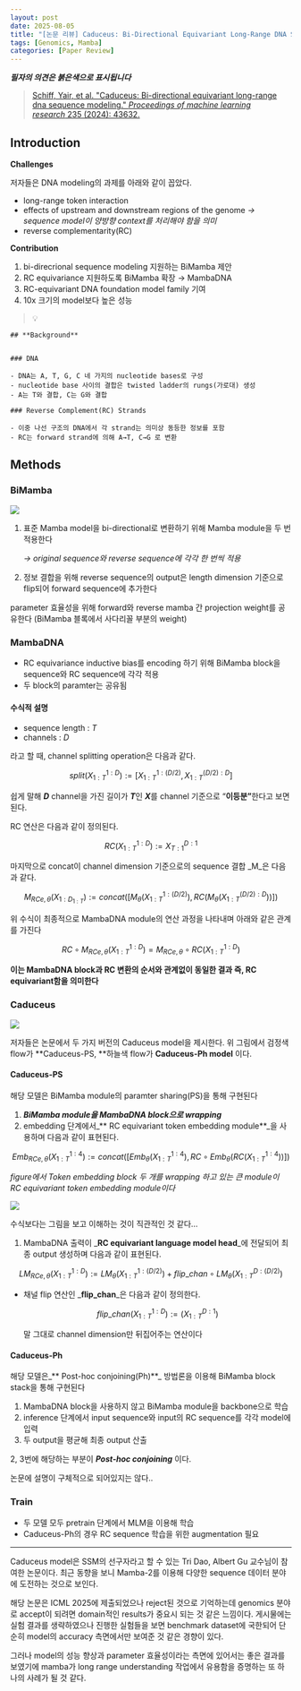 ```yaml
---
layout: post
date: 2025-08-05
title: "[논문 리뷰] Caduceus: Bi-Directional Equivariant Long-Range DNA Sequence Modeling"
tags: [Genomics, Mamba]
categories: [Paper Review]
---
```


<span class="notion-red">_**필자의 의견은 붉은색으로 표시됩니다**_</span>


> [Schiff, Yair, et al. "Caduceus: Bi-directional equivariant long-range dna sequence modeling." ](https://pmc.ncbi.nlm.nih.gov/articles/PMC12189541/)[_Proceedings of machine learning research_](https://pmc.ncbi.nlm.nih.gov/articles/PMC12189541/)[ 235 (2024): 43632.](https://pmc.ncbi.nlm.nih.gov/articles/PMC12189541/)



## Introduction


**Challenges**


저자들은 DNA modeling의 과제를 아래와 같이 꼽았다.

- long-range token interaction
- effects of upstream and downstream regions of the genome 
_→ sequence model이 양방향 context를 처리해야 함을 의미_
- reverse complementarity(RC)

**Contribution**

1. bi-direcrional sequence modeling 지원하는 BiMamba 제안
1. RC equivariance 지원하도록 BiMamba 확장 → MambaDNA
1. RC-equivariant DNA foundation model family 기여
1. 10x 크기의 model보다 높은 성능

> 💡 


	## **Background**


	### DNA

	- DNA는 A, T, G, C 네 가지의 nucleotide bases로 구성
	- nucleotide base 사이의 결합은 twisted ladder의 rungs(가로대) 생성
	- A는 T와 결합, C는 G와 결합

	### Reverse Complement(RC) Strands

	- 이중 나선 구조의 DNA에서 각 strand는 의미상 동등한 정보를 포함
	- RC는 forward strand에 의해 A→T, C→G 로 변환


## Methods



### BiMamba


![](https://prod-files-secure.s3.us-west-2.amazonaws.com/542b861c-36a8-4051-84e5-8804b6728dba/2c247d59-7815-4980-99f0-8f0d21f445a7/image.png?X-Amz-Algorithm=AWS4-HMAC-SHA256&X-Amz-Content-Sha256=UNSIGNED-PAYLOAD&X-Amz-Credential=ASIAZI2LB4665SC3ABEH%2F20250817%2Fus-west-2%2Fs3%2Faws4_request&X-Amz-Date=20250817T180058Z&X-Amz-Expires=3600&X-Amz-Security-Token=IQoJb3JpZ2luX2VjEEcaCXVzLXdlc3QtMiJHMEUCIQDqfwvKu8lkElr7W5e%2BtCkUiwko%2BdEmBHaMrNljhEIGSgIgZ55Lb%2BuFhijifBkkuwrVkK0VQxVay26whiG4TR0UyfIqiAQIkP%2F%2F%2F%2F%2F%2F%2F%2F%2F%2FARAAGgw2Mzc0MjMxODM4MDUiDJQh8yni5eBMpM388yrcAz4unuFlBWibJTGnCscCHJeirvmK7TG2s7i9TYthanznjdercD6qz9NMRpllrQi2Yr4DLjr%2F5%2FqXtHaw6xgT63Mg70ZClbLsyckj9Mu6fqZQAExXQFnJh9Jl%2FWBsiQf%2FEa%2FO954gEwO4reMPSSwb8AlAwyvI31IVwg3GntyZ5Suy24Xz9kRmgazi90E%2FZ6otRyTBQf9BH2amEn%2FwvhrYl%2F4OJYF0JdFyafaU6QHyXMR0Umqh0B%2B8SGVXSl0vV9DJERx%2BEnptCRx6x0iYkSG3kWBVoCPsMTeb23126nGi%2Bbb9T%2FNbH97jIV9%2Bqg28P2XirxQpfohwzeukAQZdMVZOn2meRJ%2B4Dgh7v%2FEOAdwCsGfc079zkn6hkTgv0AU7Iq5y3wpdiZrOKoQAeiDdwPqGYm%2FKq%2BzorSlIR3C53agmChdkZul2fERfxFLloLvh0W7o3PrArXaJubNFCKhySeziRQmekK2HyZYqFFL4IeuGSGRfsjrPht8DAveA%2FQAzKYXyk%2FLdvocvRXwoKp43F3mF9qEi4LjfDR%2Fbru2PQ3nTbg7Tk3vGmsGGomOsUF41s0DIp%2FgqJlnXi4RlykGW1tjdkGYEiuoNpszymD5WhLE7zrpqiGoPp0zhzAO%2B%2FA5dMNrTh8UGOqUBswRbdUhfPX8cjmwi1Rt99Txra8aDHXCClRoecD0XVKRictIKxeuMkidBfuD%2F62HVuQFHEHY0FaZFHq4hbnTUM8v%2Bjj4hQ7Pbyk8Bs3prBcMuQsirXOHxlNTPvA5cItG30R8F4F3r2pxG%2BY9WDkaf9SMSqQLuyp44pOLYOIC%2B6MQq8CymN2Wkzu09vgyW9Zh6nNGKHeC6XmTmiyfvVAnNWqIEDjon&X-Amz-Signature=a82b788c252ca56e9869026f3fda6e8bd4783e848e15991dac1e1a79f9974ebc&X-Amz-SignedHeaders=host&x-amz-checksum-mode=ENABLED&x-id=GetObject)

1. 표준 Mamba model을 bi-directional로 변환하기 위해 Mamba module을 두 번 적용한다

	_→ original sequence와 reverse sequence에 각각 한 번씩 적용_

1. 정보 결합을 위해 reverse sequence의 output은 length dimension 기준으로 flip되어 forward sequence에 추가한다

parameter 효율성을 위해 forward와 reverse mamba 간 projection weight를 공유한다 (BiMamba 블록에서 사다리꼴 부분의 weight)



### MambaDNA

- RC equivariance inductive bias를 encoding 하기 위해 BiMamba block을 sequence와 RC sequence에 각각 적용
- 두 block의 paramter는 공유됨


#### 수식적 설명

- sequence length : _T_
- channels : _D_

라고 할 때,  channel splitting operation은 다음과 같다.


$$
split(X^{1:D}_{1:T}):=[X^{1:(D/2)}_{1:T},X^{(D/2):D}_{1:T}]
$$


<span class="notion-red">쉽게 말해 </span><span class="notion-red">_**D**_</span><span class="notion-red"> channel을 가진 길이가 </span><span class="notion-red">_**T**_</span><span class="notion-red">인 </span><span class="notion-red">_**X**_</span><span class="notion-red">를 channel 기준으로 “</span><span class="notion-red">**이등분”**</span><span class="notion-red">한다고 보면 된다.</span>


RC 연산은 다음과 같이 정의된다.


$$
RC(X^{1:D}_{1:T}):=X^{D:1}_{T:1}
$$


마지막으로 concat이 channel dimension 기준으로의 sequence 결합 _M_은 다음과 같다.


$$
M_{RCe,\theta}(X_{1:D_{1:T}}):=concat([M_{\theta}(X^{1:(D/2)}_{1:T}),RC(M_{\theta}(X^{(D/2):D}_{1:T}))])
$$


위 수식이 최종적으로 MambaDNA module의 연산 과정을 나타내며 아래와 같은 관계를 가진다


$$
RC\circ M_{RCe,\theta}(X^{1:D}_{1:T}) = M_{RCe,\theta} \circ RC(X^{1:D}_{1:T})
$$


**이는 MambaDNA block과 RC 변환의 순서와 관계없이 동일한 결과 즉, RC equivariant함을 의미한다**



### Caduceus


![](https://prod-files-secure.s3.us-west-2.amazonaws.com/542b861c-36a8-4051-84e5-8804b6728dba/f94a60d7-8145-473b-aef9-7c68d3ec604a/image.png?X-Amz-Algorithm=AWS4-HMAC-SHA256&X-Amz-Content-Sha256=UNSIGNED-PAYLOAD&X-Amz-Credential=ASIAZI2LB4665SC3ABEH%2F20250817%2Fus-west-2%2Fs3%2Faws4_request&X-Amz-Date=20250817T180058Z&X-Amz-Expires=3600&X-Amz-Security-Token=IQoJb3JpZ2luX2VjEEcaCXVzLXdlc3QtMiJHMEUCIQDqfwvKu8lkElr7W5e%2BtCkUiwko%2BdEmBHaMrNljhEIGSgIgZ55Lb%2BuFhijifBkkuwrVkK0VQxVay26whiG4TR0UyfIqiAQIkP%2F%2F%2F%2F%2F%2F%2F%2F%2F%2FARAAGgw2Mzc0MjMxODM4MDUiDJQh8yni5eBMpM388yrcAz4unuFlBWibJTGnCscCHJeirvmK7TG2s7i9TYthanznjdercD6qz9NMRpllrQi2Yr4DLjr%2F5%2FqXtHaw6xgT63Mg70ZClbLsyckj9Mu6fqZQAExXQFnJh9Jl%2FWBsiQf%2FEa%2FO954gEwO4reMPSSwb8AlAwyvI31IVwg3GntyZ5Suy24Xz9kRmgazi90E%2FZ6otRyTBQf9BH2amEn%2FwvhrYl%2F4OJYF0JdFyafaU6QHyXMR0Umqh0B%2B8SGVXSl0vV9DJERx%2BEnptCRx6x0iYkSG3kWBVoCPsMTeb23126nGi%2Bbb9T%2FNbH97jIV9%2Bqg28P2XirxQpfohwzeukAQZdMVZOn2meRJ%2B4Dgh7v%2FEOAdwCsGfc079zkn6hkTgv0AU7Iq5y3wpdiZrOKoQAeiDdwPqGYm%2FKq%2BzorSlIR3C53agmChdkZul2fERfxFLloLvh0W7o3PrArXaJubNFCKhySeziRQmekK2HyZYqFFL4IeuGSGRfsjrPht8DAveA%2FQAzKYXyk%2FLdvocvRXwoKp43F3mF9qEi4LjfDR%2Fbru2PQ3nTbg7Tk3vGmsGGomOsUF41s0DIp%2FgqJlnXi4RlykGW1tjdkGYEiuoNpszymD5WhLE7zrpqiGoPp0zhzAO%2B%2FA5dMNrTh8UGOqUBswRbdUhfPX8cjmwi1Rt99Txra8aDHXCClRoecD0XVKRictIKxeuMkidBfuD%2F62HVuQFHEHY0FaZFHq4hbnTUM8v%2Bjj4hQ7Pbyk8Bs3prBcMuQsirXOHxlNTPvA5cItG30R8F4F3r2pxG%2BY9WDkaf9SMSqQLuyp44pOLYOIC%2B6MQq8CymN2Wkzu09vgyW9Zh6nNGKHeC6XmTmiyfvVAnNWqIEDjon&X-Amz-Signature=1f6292c164804e2efbcdb28191a3a41c06fe2db18437ed5381ae9c39058d6ff1&X-Amz-SignedHeaders=host&x-amz-checksum-mode=ENABLED&x-id=GetObject)


저자들은 논문에서 두 가지 버전의 Caduceus model을 제시한다. 위 그림에서 검정색 flow가 **Caduceus-PS, **하늘색 flow가 **Caduceus-Ph model** 이다.



#### Caduceus-PS


해당 모델은 BiMamba module의 paramter sharing(PS)을 통해 구현된다

1. _**BiMamba module을 MambaDNA block으로 wrapping**_
1. embedding 단계에서_** RC equivariant token embedding module**_을 사용하며 다음과 같이 표현된다.

$$
Emb_{RCe,\theta}(X^{1:4}_{1:T}):=concat([Emb_{\theta}(X^{1:4}_{1:T}),RC \circ Emb_{\theta}(RC(X^{1:4}_{1:T}))])
$$


_figure에서 Token embedding block 두 개를 wrapping 하고 있는 큰 module이 RC equivariant token embedding module이다_


![](https://prod-files-secure.s3.us-west-2.amazonaws.com/542b861c-36a8-4051-84e5-8804b6728dba/b175e4da-71eb-4e91-8c23-a06dabe673c9/image.png?X-Amz-Algorithm=AWS4-HMAC-SHA256&X-Amz-Content-Sha256=UNSIGNED-PAYLOAD&X-Amz-Credential=ASIAZI2LB4665SC3ABEH%2F20250817%2Fus-west-2%2Fs3%2Faws4_request&X-Amz-Date=20250817T180058Z&X-Amz-Expires=3600&X-Amz-Security-Token=IQoJb3JpZ2luX2VjEEcaCXVzLXdlc3QtMiJHMEUCIQDqfwvKu8lkElr7W5e%2BtCkUiwko%2BdEmBHaMrNljhEIGSgIgZ55Lb%2BuFhijifBkkuwrVkK0VQxVay26whiG4TR0UyfIqiAQIkP%2F%2F%2F%2F%2F%2F%2F%2F%2F%2FARAAGgw2Mzc0MjMxODM4MDUiDJQh8yni5eBMpM388yrcAz4unuFlBWibJTGnCscCHJeirvmK7TG2s7i9TYthanznjdercD6qz9NMRpllrQi2Yr4DLjr%2F5%2FqXtHaw6xgT63Mg70ZClbLsyckj9Mu6fqZQAExXQFnJh9Jl%2FWBsiQf%2FEa%2FO954gEwO4reMPSSwb8AlAwyvI31IVwg3GntyZ5Suy24Xz9kRmgazi90E%2FZ6otRyTBQf9BH2amEn%2FwvhrYl%2F4OJYF0JdFyafaU6QHyXMR0Umqh0B%2B8SGVXSl0vV9DJERx%2BEnptCRx6x0iYkSG3kWBVoCPsMTeb23126nGi%2Bbb9T%2FNbH97jIV9%2Bqg28P2XirxQpfohwzeukAQZdMVZOn2meRJ%2B4Dgh7v%2FEOAdwCsGfc079zkn6hkTgv0AU7Iq5y3wpdiZrOKoQAeiDdwPqGYm%2FKq%2BzorSlIR3C53agmChdkZul2fERfxFLloLvh0W7o3PrArXaJubNFCKhySeziRQmekK2HyZYqFFL4IeuGSGRfsjrPht8DAveA%2FQAzKYXyk%2FLdvocvRXwoKp43F3mF9qEi4LjfDR%2Fbru2PQ3nTbg7Tk3vGmsGGomOsUF41s0DIp%2FgqJlnXi4RlykGW1tjdkGYEiuoNpszymD5WhLE7zrpqiGoPp0zhzAO%2B%2FA5dMNrTh8UGOqUBswRbdUhfPX8cjmwi1Rt99Txra8aDHXCClRoecD0XVKRictIKxeuMkidBfuD%2F62HVuQFHEHY0FaZFHq4hbnTUM8v%2Bjj4hQ7Pbyk8Bs3prBcMuQsirXOHxlNTPvA5cItG30R8F4F3r2pxG%2BY9WDkaf9SMSqQLuyp44pOLYOIC%2B6MQq8CymN2Wkzu09vgyW9Zh6nNGKHeC6XmTmiyfvVAnNWqIEDjon&X-Amz-Signature=5962b2078d5e0e6064a497979723a01d70d9f9cfce0c61946b7ec7f85b395164&X-Amz-SignedHeaders=host&x-amz-checksum-mode=ENABLED&x-id=GetObject)


<span class="notion-red">수식보다는 그림을 보고 이해하는 것이 직관적인 것 같다…</span>

1. MambaDNA 출력이 _**RC equivariant language model head**_에 전달되어 최종 output 생성하며 다음과 같이 표현된다.

$$
LM_{RCe,\theta}(X^{1:D}_{1:T}):= LM_{\theta}(X^{1:(D/2)}_{1:T})+flip\_chan\circ LM_{\theta}(X^{D:(D/2)}_{1:T})
$$

- 채널 flip 연산인 _**flip\_chan**_은 다음과 같이 정의한다.

	$$
	flip\_chan(X^{1:D}_{1:T}):=(X^{D:1}_{1:T})
	$$


	말 그대로 channel dimension만 뒤집어주는 연산이다



#### Caduceus-Ph


해당 모델은_** Post-hoc conjoining(Ph)**_ 방법론을 이용해 BiMamba block stack을 통해 구현된다

1. MambaDNA block을 사용하지 않고 BiMamba module을 backbone으로 학습
1. inference 단계에서 input sequence와 input의 RC sequence를 각각 model에 입력
1. 두 output을 평균해 최종 output 산출

2, 3번에 해당하는 부분이 _**Post-hoc conjoining**_ 이다.


<span class="notion-red">논문에 설명이 구체적으로 되어있지는 않다..</span>



### Train

- 두 모델 모두 pretrain 단계에서 MLM을 이용해 학습
- Caduceus-Ph의 경우 RC sequence 학습을 위한 augmentation 필요

---


<span class="notion-red">Caduceus model은 SSM의 선구자라고 할 수 있는 Tri Dao, Albert Gu 교수님이 참여한 논문이다. 최근 동향을 보니 Mamba-2를 이용해 다양한 sequence 데이터 분야에 도전하는 것으로 보인다.</span>


<span class="notion-red">해당 논문은 ICML 2025에 제출되었으나 reject된 것으로 기억하는데 genomics 분야로 accept이 되려면 domain적인 results가 중요시 되는 것 같은 느낌이다. 게시물에는 실험 결과를 생략하였으나 진행한 실험들을 보면 benchmark dataset에 국한되어 단순히 model의 accuracy 측면에서만 보여준 것 같은 경향이 있다.</span>


<span class="notion-red">그러나 model의 성능 향상과 parameter 효율성이라는 측면에 있어서는 좋은 결과를 보였기에 mamba가 long range understanding 작업에서 유용함을 증명하는 또 하나의 사례가 될 것 같다.</span>

